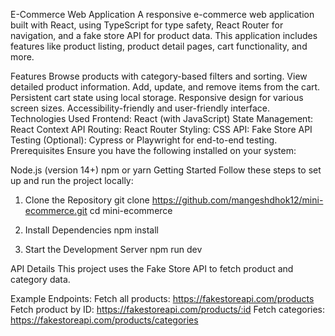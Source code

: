 E-Commerce Web Application
A responsive e-commerce web application built with React, using TypeScript for type safety, React Router for navigation, and a fake store API for product data. This application includes features like product listing, product detail pages, cart functionality, and more.

Features
Browse products with category-based filters and sorting.
View detailed product information.
Add, update, and remove items from the cart.
Persistent cart state using local storage.
Responsive design for various screen sizes.
Accessibility-friendly and user-friendly interface.
Technologies Used
Frontend: React (with JavaScript)
State Management: React Context API
Routing: React Router
Styling: CSS
API: Fake Store API
Testing (Optional): Cypress or Playwright for end-to-end testing.
Prerequisites
Ensure you have the following installed on your system:

Node.js (version 14+)
npm or yarn
Getting Started
Follow these steps to set up and run the project locally:

1. Clone the Repository
git clone https://github.com/mangeshdhok12/mini-ecommerce.git
cd mini-ecommerce

2. Install Dependencies
npm install

3. Start the Development Server
npm run dev

API Details
This project uses the Fake Store API to fetch product and category data.

Example Endpoints:
Fetch all products: https://fakestoreapi.com/products
Fetch product by ID: https://fakestoreapi.com/products/:id
Fetch categories: https://fakestoreapi.com/products/categories
